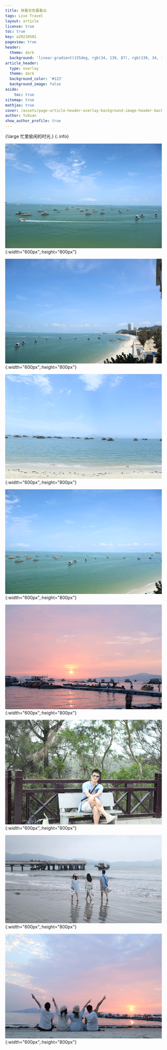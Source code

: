 ```yaml
---
title: 晓看天色暮看云
tags: Live Travel
layout: article
license: true
toc: true
key: a20210501
pageview: true
header:
  theme: dark
  background: 'linear-gradient(135deg, rgb(34, 139, 87), rgb(139, 34, 139))'
article_header:
  type: overlay
  theme: dark
  background_color: '#123'
  background_image: false
aside:
    toc: true
sitemap: true
mathjax: true
cover: /assets/page-article-header-overlay-background-image-header-background.jpg
author: YuXuan
show_author_profile: true
---
```

{\large 忙里偷闲的时光.}
{:.info}
<!--more-->

![png](/assets/images/20180419/huizhou1.png){:width="600px",:height="800px"}

![png](/assets/images/20180419/huizhou2.png){:width="600px",:height="800px"}

![png](/assets/images/20180419/huizhou7.png){:width="600px",:height="800px"}

![png](/assets/images/20180419/huizhou3.png){:width="600px",:height="800px"}

![png](/assets/images/20180419/huizhou5.png){:width="600px",:height="800px"}

![png](/assets/images/20180419/huizhou6.png){:width="600px",:height="800px"}

![png](/assets/images/20180419/huizhou8.png){:width="600px",:height="800px"}

![png](/assets/images/20180419/huizhou4.png){:width="600px",:height="800px"}
